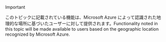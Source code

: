 > [!IMPORTANT]
> <span data-ttu-id="9d5b3-101">このトピックに記載されている機能は、Microsoft Azure によって認識された地理的な場所に基づいたユーザーに対して提供されます。</span><span class="sxs-lookup"><span data-stu-id="9d5b3-101">Functionality noted in this topic will be made available to users based on the geographic location recognized by Microsoft Azure.</span></span> 
